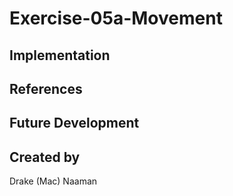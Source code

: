 # Exercise-05a-Movement


## Implementation

## References

## Future Development

## Created by
Drake (Mac) Naaman
